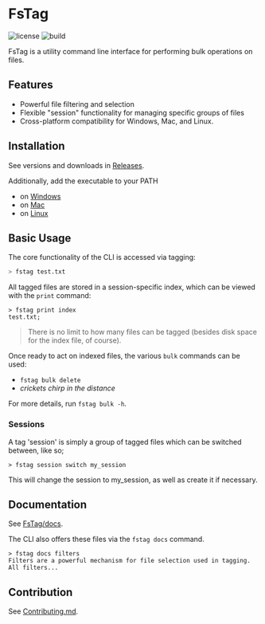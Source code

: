 # FsTag

![license](https://img.shields.io/github/license/zeplar-exe/FsTag)
![build](https://img.shields.io/github/actions/workflow/status/zeplar-exe/FsTag/dotnet.yml)

FsTag is a utility command line interface for performing bulk operations on files.

## Features

- Powerful file filtering and selection
- Flexible "session" functionality for managing specific groups of files
- Cross-platform compatibility for Windows, Mac, and Linux.

## Installation

See versions and downloads in [Releases](https://github.com/zeplar-exe/FsTag/releases).

Additionally, add the executable to your PATH 
- on [Windows](https://stackoverflow.com/a/41895179/16324801)
- on [Mac](https://apple.stackexchange.com/a/41586)
- on [Linux](https://unix.stackexchange.com/a/183299)

## Basic Usage 

The core functionality of the CLI is accessed via tagging:

```bash
> fstag test.txt
```

All tagged files are stored in a session-specific index, which can be viewed with the `print` command:

```
> fstag print index
test.txt;
```

> There is no limit to how many files can be tagged (besides disk space for the index file, of course).

Once ready to act on indexed files, the various `bulk` commands can be used:

- `fstag bulk delete`
- *crickets chirp in the distance*

For more details, run `fstag bulk -h`.

### Sessions

A tag 'session' is simply a group of tagged files which can be switched between, like so;

```
> fstag session switch my_session
```

This will change the session to my_session, as well as create it if necessary. 

## Documentation

See [FsTag/docs](./FsTag/docs/).

The CLI also offers these files via the `fstag docs` command.

```
> fstag docs filters
Filters are a powerful mechanism for file selection used in tagging. All filters...
```

## Contribution

See [Contributing.md](./CONTRIBUTING.md).
